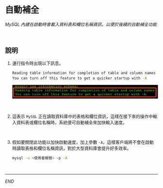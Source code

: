 # 自動補全

_MySQL 內建在啟動時會載入資料表和欄位名稱資訊，以便於後續的自動補全功能_

<br>

## 說明

1. 運行指令時出現以下訊息。

   ```bash
   Reading table information for completion of table and column names
   You can turn off this feature to get a quicker startup with -A
   ```

   ![](images/img_03.png)

<br>

2. 這表示 `MySQL` 正在讀取資料庫中的表格和欄位資訊，這樣在接下來的操作中輸入資料表或欄位名稱時，系統便可自動補全來加快輸入速度。

<br>

3. 假如要關閉此功能以加快啟動速度，加上參數 `-A`，這樣客戶端將不會在啟動時讀取表格和欄位名稱資訊，對於大型資料庫會提升好多效率。

   ```bash
   mysql -u <使用者帳號> -p -A
   ```

<br>

___

_END_